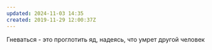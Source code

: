 ```yaml
---
updated: 2024-11-03 14:35
created: 2019-11-29 12:00:37Z
---
```


Гневаться - это проглотить яд, надеясь, что умрет другой человек